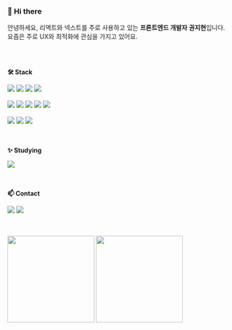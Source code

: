 ### 👋 Hi there

안녕하세요, 리액트와 넥스트를 주로 사용하고 있는 <strong>프론트엔드 개발자 권지현</strong>입니다.<br/>
요즘은 주로 UX와 최적화에 관심을 가지고 있어요.
##
<br/>

**🛠 Stack**		
<div style={{display:"flex"}}>
<img src="https://img.shields.io/badge/HTML5-E34F26?style=flat-square&logo=html5&logoColor=ffffff"/>
<img src="https://img.shields.io/badge/CSS3-1572B6?style=flat-square&logo=html5&logoColor=ffffff"/>
<img src="https://img.shields.io/badge/Javascript-F7DF1E?style=flat-square&logo=javascript&logoColor=000000"/>
<img src="https://img.shields.io/badge/Typescript-3178C6?style=flat-square&logo=typescript&logoColor=ffffff"/>
</div><br/>
<div style={{display:"flex"}}>
<img src="https://img.shields.io/badge/React-61DAFB?style=flat-square&logo=React&logoColor=000000"/>
<img src="https://img.shields.io/badge/Nextjs-000000?style=flat-square&logo=nextdotjs&logoColor=ffffff"/>
<img src="https://img.shields.io/badge/ReactQuery-FF4154?style=flat-square&logo=ReactQuery&logoColor=ffffff"/>
<img src="https://img.shields.io/badge/styledcomponents-DB7093?style=flat-square&logo=styledcomponents&logoColor=ffffff"/>
<img src="https://img.shields.io/badge/emotion-FE5196?style=flat-square"/>
</div><br/>
<div style={{display:"flex"}}>
<img src="https://img.shields.io/badge/axios-5A29E4?style=flat-square&logo=axios&logoColor=ffffff"/>
<img src="https://img.shields.io/badge/Graphql-E10098?style=flat-square&logo=graphql&logoColor=ffffff"/>
<img src="https://img.shields.io/badge/Apollo Client-311C87?style=flat-square&logo=apollographql&logoColor=ffffff"/>
</div><br/>
<br/>

**✨ Studying**
<div style={{display:"flex"}}>
<img src="https://img.shields.io/badge/Redux-764ABC?style=flat-square&logo=redux&logoColor=ffffff"/>
</div><br/>
<br/>

**📫 Contact**
<div style={{display:"flex"}}>
<a href="https://velog.io/@kjh2868"><img src="https://img.shields.io/badge/Blog-20C997?style=flat-square&logo=velog&logoColor=ffffff"/></a>
<a href="kjh2868@gmail.com"><img src="https://img.shields.io/badge/kjh2868@gmail.com-EA4335?style=flat-square&logo=gmail&logoColor=ffffff"/></a>
</div><br/>
<br/>
<p>
<a><img align="center" style="height:195px" src="https://github-readme-stats.vercel.app/api?username=kwonjihyeon2&show_icons=true&theme=radical" /></a>
<a><img align="center" style="height:195px" src="https://github-readme-stats.vercel.app/api/top-langs/?username=kwonjihyeon2&layout=compact" /></a></p>



<!--
**kwonjihyeon2/kwonjihyeon2** is a ✨ _special_ ✨ repository because its `README.md` (this file) appears on your GitHub profile.

Here are some ideas to get you started:

- 🔭 I’m currently working on ...
- 🌱 I’m currently learning ...
- 👯 I’m looking to collaborate on ...
- 🤔 I’m looking for help with ...
- 💬 Ask me about ...
- 📫 How to reach me: ...
- 😄 Pronouns: ...
- ⚡ Fun fact: ...
-->
